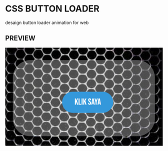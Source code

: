 # CSS BUTTON LOADER

desaign button loader animation for web


## PREVIEW

![img](img/Cuplikan%20layar%20dari%202025-02-03%2014-44-27.png)